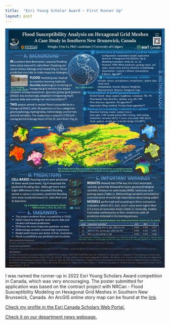 ```yaml
---
title:  "Esri Young Scholar Award — First Runner Up"
layout: post
---
```


![poster](/assets/img/20220427/ESRI_poster_Li_2022.jpg)

I was named the runner-up in 2022 Esri Young Scholars Award competition in Canada, which was very encouraging. The poster submitted for application was based on the contract project with NRCan - Flood Susceptibility Modeling on Hexagonal Grid Meshes in Southern New Brunswick, Canada. An ArcGIS online story map can be found at the [link]( https://storymaps.arcgis.com/stories/f2317e6814d0455a8ea4f2d4af2b0255). 

[Check my profile in the Esri Canada Scholars Web Portal.](https://scholars.esri.ca/profile/?uid=Mingke%20Li)

[Check it on our department news webpage.](https://news.ucalgary.ca/news/2022-esri-canada-young-scholars-competition)

